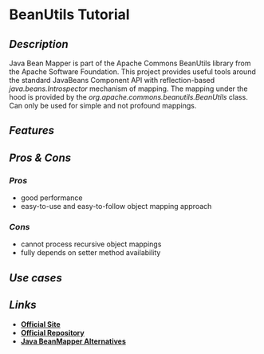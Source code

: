 # BeanUtils Tutorial

## _Description_

Java Bean Mapper is part of the Apache Commons BeanUtils library from the Apache Software Foundation. This project provides useful tools around the standard JavaBeans Component API with reflection-based _java.beans.Introspector_ mechanism of mapping. The mapping under the hood is provided by the _org.apache.commons.beanutils.BeanUtils_ class. Can only be used for simple and not profound mappings.

## _Features_

## _Pros & Cons_

### _Pros_

* good performance
* easy-to-use and easy-to-follow object mapping approach

### _Cons_

* cannot process recursive object mappings
* fully depends on setter method availability

## _Use cases_

## _Links_

* [**Official Site**](http://beanmapper.io/)
* [**Official Repository**](https://github.com/42BV/beanmapper)
* [**Java BeanMapper Alternatives**](https://java.libhunt.com/beanmapper-alternatives)

